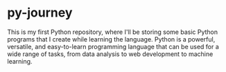 # py-journey

This is my first Python repository, where I'll be storing some basic Python programs that I create while learning the language. Python is a powerful, versatile, and easy-to-learn programming language that can be used for a wide range of tasks, from data analysis to web development to machine learning.
